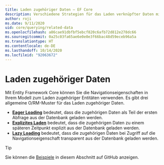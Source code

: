 ```yaml
---
title: Laden zugehöriger Daten – EF Core
description: Verschiedene Strategien für das Laden verknüpfter Daten mit Entity Framework Core
author: roji
ms.date: 9/11/2020
uid: core/querying/related-data
ms.openlocfilehash: a86cae91dbfbf5ebcf820c6afb72d812e278dc66
ms.sourcegitcommit: 0a25c03fa65ae6e0e0e3f66bac48d59eceb96a5a
ms.translationtype: HT
ms.contentlocale: de-DE
ms.lasthandoff: 10/14/2020
ms.locfileid: "92063672"
---
```

# <a name="loading-related-data"></a>Laden zugehöriger Daten

Mit Entity Framework Core können Sie die Navigationseigenschaften in Ihrem Modell zum Laden zugehöriger Entitäten verwenden. Es gibt drei allgemeine O/RM-Muster für das Laden zugehöriger Daten.

* **[Eager Loading](xref:core/querying/related-data/eager)** bedeutet, dass die zugehörigen Daten als Teil der ersten Abfrage aus der Datenbank geladen werden.
* **[Explizites Laden](xref:core/querying/related-data/explicit)** bedeutet, dass die zugehörigen Daten zu einem späteren Zeitpunkt explizit aus der Datenbank geladen werden.
* **[Lazy Loading](xref:core/querying/related-data/lazy)** bedeutet, dass die zugehörigen Daten bei Zugriff auf die Navigationseigenschaft transparent aus der Datenbank geladen werden.

> [!TIP]
> Sie können die [Beispiele](https://github.com/dotnet/EntityFramework.Docs/tree/master/samples/core/Querying/RelatedData) in diesem Abschnitt auf GitHub anzeigen.
